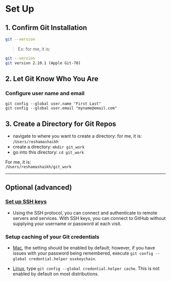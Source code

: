 # Set Up

## 1.  Confirm Git Installation
```bash
git --version
```

>Ex:  for me, it is:  
```bash
git --version
git version 2.10.1 (Apple Git-78)
```
  
## 2.  Let Git Know Who You Are

### Configure user name and email 
`git config --global user.name "First Last"`  
`git config --global user.email "myname@email.com"`  


## 3. Create a Directory for Git Repos
* navigate to where you want to create a directory:  for me, it is:  `/Users/reshamashaikh`
* create a directory:  `mkdir git_work`
* go into this directory:  `cd git_work`

For me, it is:   
`/Users/reshamashaikh/git_work`  

---

## Optional (advanced)

### [Set up SSH keys](https://help.github.com/articles/generating-ssh-keys/)
* Using the SSH protocol, you can connect and authenticate to remote servers and services. With SSH keys, you can connect to GitHub without supplying your username or password at each visit.


### Setup caching of your Git credentials
* [Mac](https://help.github.com/articles/caching-your-github-password-in-git/#platform-mac), the setting should be enabled by default; however, if you have issues with your password being remembered, execute `git config --global credential.helper osxkeychain`.
  
* [Linux](https://help.github.com/articles/caching-your-github-password-in-git/#platform-linux), type `git config --global credential.helper cache`. This is not enabled by default on most distributions.
